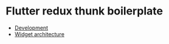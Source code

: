 # Flutter redux thunk boilerplate

- [Development](docs/development.md)
- [Widget architecture](docs/widget-architecture.md)